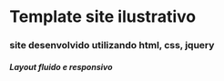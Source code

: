 # Template site ilustrativo
### site desenvolvido utilizando html, css, jquery
##### Layout fluido e responsivo